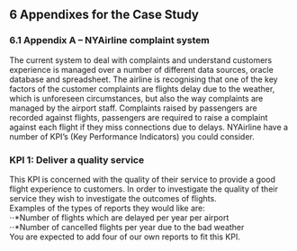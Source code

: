 
 
## 6 Appendixes for the Case Study
### 6.1 Appendix A – NYAirline complaint system
The current system to deal with complaints and understand customers experience is managed over
a number of different data sources, oracle database and spreadsheet. The airline is recognising that
one of the key factors of the customer complaints are flights delay due to the weather, which is
unforeseen circumstances, but also the way complaints are managed by the airport staff. Complaints
raised by passengers are recorded against flights, passengers are required to raise a complaint
against each flight if they miss connections due to delays.
NYAirline have a number of KPI’s (Key Performance Indicators) you could consider. 

### KPI 1: Deliver a quality service
This KPI is concerned with the quality of their service to provide a good flight experience to
customers. In order to investigate the quality of their service they wish to investigate the outcomes
of flights.<br>
Examples of the types of reports they would like are:<br>
⋅⋅*Number of flights which are delayed per year per airport<br>
⋅⋅*Number of cancelled flights per year due to the bad weather<br>
You are expected to add four of our own reports to fit this KPI.
